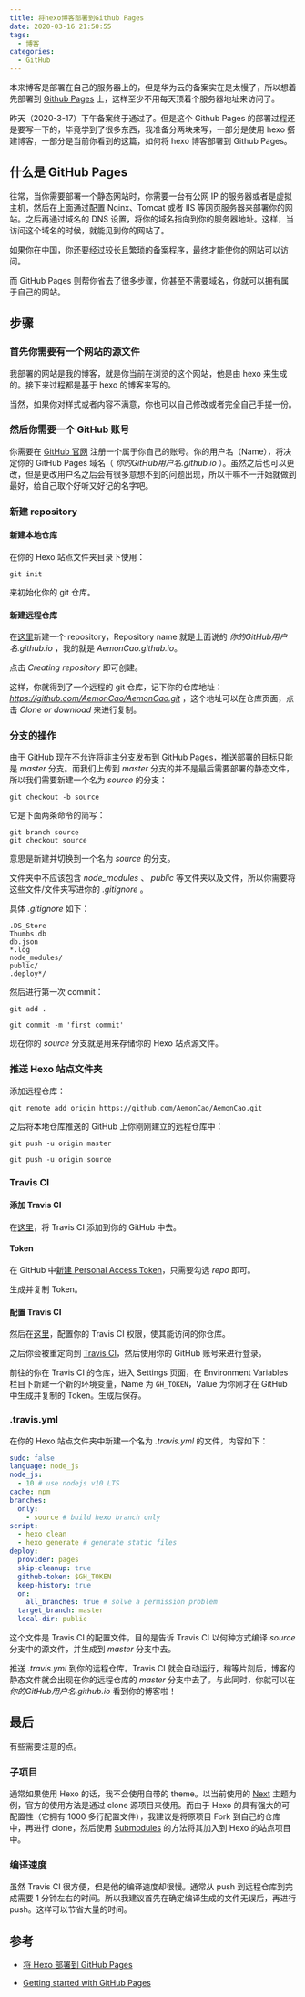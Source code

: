 ```yaml
---
title: 将hexo博客部署到Github Pages
date: 2020-03-16 21:50:55
tags: 
  - 博客
categories:
  - GitHub
---
```


本来博客是部署在自己的服务器上的，但是华为云的备案实在是太慢了，所以想着先部署到 [Github Pages](https://pages.github.com/) 上，这样至少不用每天顶着个服务器地址来访问了。

<!-- more -->

昨天（2020-3-17）下午备案终于通过了。但是这个 Github Pages 的部署过程还是要写一下的，毕竟学到了很多东西，我准备分两块来写，一部分是使用 hexo 搭建博客，一部分是当前你看到的这篇，如何将 hexo 博客部署到 Github Pages。

## 什么是 GitHub Pages

往常，当你需要部署一个静态网站时，你需要一台有公网 IP 的服务器或者是虚拟主机，然后在上面通过配置 Nginx、Tomcat 或者 IIS 等网页服务器来部署你的网站。之后再通过域名的 DNS 设置，将你的域名指向到你的服务器地址。这样，当访问这个域名的时候，就能见到你的网站了。

如果你在中国，你还要经过较长且繁琐的备案程序，最终才能使你的网站可以访问。

而 GitHub Pages 则帮你省去了很多步骤，你甚至不需要域名，你就可以拥有属于自己的网站。

## 步骤

### 首先你需要有一个网站的源文件

我部署的网站是我的博客，就是你当前在浏览的这个网站，他是由 hexo 来生成的。接下来过程都是基于 hexo 的博客来写的。

当然，如果你对样式或者内容不满意，你也可以自己修改或者完全自己手搓一份。

### 然后你需要一个 GitHub 账号

你需要在 [GitHub 官网](https://github.com) 注册一个属于你自己的账号。你的用户名（Name），将决定你的 GitHub Pages 域名（ *你的GitHub用户名.github.io* ）。虽然之后也可以更改，但是更改用户名之后会有很多意想不到的问题出现，所以干嘛不一开始就做到最好，给自己取个好听又好记的名字吧。

### 新建 repository

#### 新建本地仓库

在你的 Hexo 站点文件夹目录下使用：

```shell
git init
```

来初始化你的 git 仓库。

#### 新建远程仓库

在[这里](https://github.com/new)新建一个 repository，Repository name 就是上面说的 *你的GitHub用户名.github.io* ，我的就是 *AemonCao.github.io*。

点击 *Creating repository* 即可创建。

这样，你就得到了一个远程的 git 仓库，记下你的仓库地址：*<https://github.com/AemonCao/AemonCao.git>* ，这个地址可以在仓库页面，点击 *Clone or download* 来进行复制。

### 分支的操作

由于 GitHub 现在不允许将非主分支发布到 GitHub Pages，推送部署的目标只能是 *master* 分支。而我们上传到 *master* 分支的并不是最后需要部署的静态文件，所以我们需要新建一个名为 *source* 的分支：

```shell
git checkout -b source
```

它是下面两条命令的简写：

```shell
git branch source
git checkout source
```

意思是新建并切换到一个名为 *source* 的分支。

文件夹中不应该包含 *node_modules* 、 *public* 等文件夹以及文件，所以你需要将这些文件/文件夹写进你的 *.gitignore* 。

具体 *.gitignore* 如下：

```.gitignore
.DS_Store
Thumbs.db
db.json
*.log
node_modules/
public/
.deploy*/
```

然后进行第一次 commit：

```shell
git add .
```

```shell
git commit -m 'first commit'
```

现在你的 *source* 分支就是用来存储你的 Hexo 站点源文件。

### 推送 Hexo 站点文件夹

添加远程仓库：

```shell
git remote add origin https://github.com/AemonCao/AemonCao.git
```

之后将本地仓库推送的 GitHub 上你刚刚建立的远程仓库中：

```shell
git push -u origin master
```

```shell
git push -u origin source
```

### Travis CI

#### 添加 Travis CI

在[这里](https://github.com/marketplace/travis-ci)，将 Travis CI 添加到你的 GitHub 中去。

#### Token

在 GitHub 中[新建 Personal Access Token](https://github.com/settings/tokens)，只需要勾选 *repo* 即可。

生成并复制 Token。

#### 配置 Travis CI

然后在[这里](https://github.com/settings/installations)，配置你的 Travis CI 权限，使其能访问的你仓库。

之后你会被重定向到 [Travis CI](https://travis-ci.com/)，然后使用你的 GitHub 账号来进行登录。

前往的你在 Travis CI 的仓库，进入 Settings 页面，在 Environment Variables 栏目下新建一个新的环境变量，Name 为 `GH_TOKEN`，Value 为你刚才在 GitHub 中生成并复制的 Token。生成后保存。

### .travis.yml

在你的 Hexo 站点文件夹中新建一个名为 *.travis.yml* 的文件，内容如下：

```yml
sudo: false
language: node_js
node_js:
  - 10 # use nodejs v10 LTS
cache: npm
branches:
  only:
    - source # build hexo branch only
script:
  - hexo clean
  - hexo generate # generate static files
deploy:
  provider: pages
  skip-cleanup: true
  github-token: $GH_TOKEN
  keep-history: true
  on:
    all_branches: true # solve a permission problem
  target_branch: master
  local-dir: public
```

这个文件是 Travis CI 的配置文件，目的是告诉 Travis CI 以何种方式编译 *source*  分支中的源文件，并生成到 *master* 分支中去。

推送 *.travis.yml* 到你的远程仓库。Travis CI 就会自动运行，稍等片刻后，博客的静态文件就会出现在你的远程仓库的 *master* 分支中去了。与此同时，你就可以在 *你的GitHub用户名.github.io* 看到你的博客啦！

## 最后

有些需要注意的点。

### 子项目

通常如果使用 Hexo 的话，我不会使用自带的 theme。以当前使用的 [Next](https://github.com/theme-next/hexo-theme-next) 主题为例，官方的使用方法是通过 clone 源项目来使用。而由于 Hexo 的具有强大的可配置性（它拥有 1000 多行配置文件），我建议是将原项目 Fork 到自己的仓库中，再进行 clone，然后使用 [Submodules](/2020/03/11/Linux学习记录/#Submodules) 的方法将其加入到 Hexo 的站点项目中。

### 编译速度

虽然 Travis CI 很方便，但是他的编译速度却很慢。通常从 push 到远程仓库到完成需要 1 分钟左右的时间。所以我建议首先在确定编译生成的文件无误后，再进行 push。这样可以节省大量的时间。

## 参考

* [将 Hexo 部署到 GitHub Pages](https://hexo.io/zh-cn/docs/github-pages#Project-page)

* [Getting started with GitHub Pages](https://help.github.com/en/github/working-with-github-pages/getting-started-with-github-pages)
